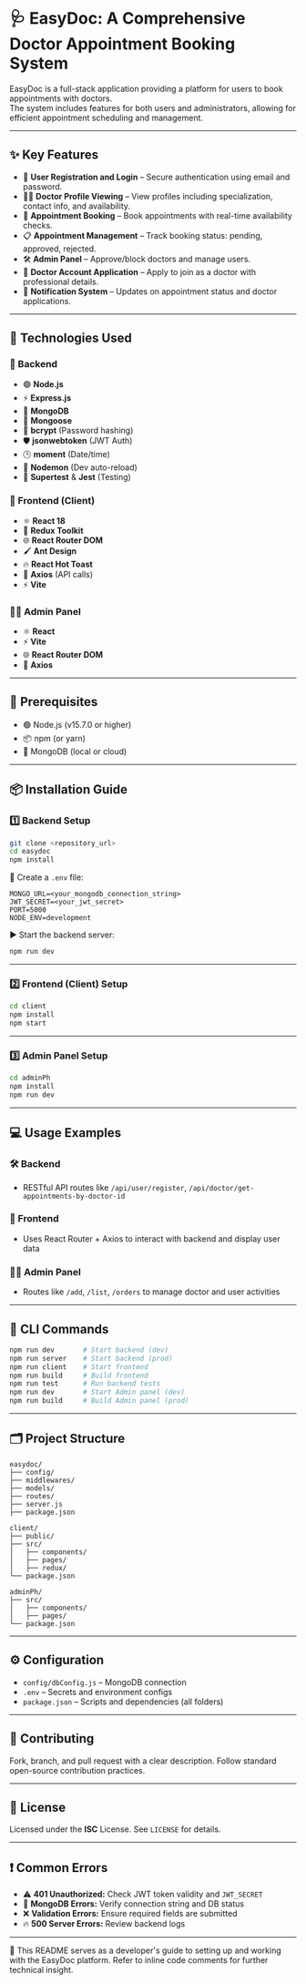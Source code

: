 
# 🩺 EasyDoc: A Comprehensive Doctor Appointment Booking System

EasyDoc is a full-stack application providing a platform for users to book appointments with doctors.  
The system includes features for both users and administrators, allowing for efficient appointment scheduling and management.

---

## ✨ Key Features

- 🔐 **User Registration and Login** – Secure authentication using email and password.
- 👨‍⚕️ **Doctor Profile Viewing** – View profiles including specialization, contact info, and availability.
- 📅 **Appointment Booking** – Book appointments with real-time availability checks.
- 📋 **Appointment Management** – Track booking status: pending, approved, rejected.
- 🛠️ **Admin Panel** – Approve/block doctors and manage users.
- 📝 **Doctor Account Application** – Apply to join as a doctor with professional details.
- 🔔 **Notification System** – Updates on appointment status and doctor applications.

---

## 🚀 Technologies Used

### 🔧 Backend
- 🟢 **Node.js**
- ⚡ **Express.js**
- 🍃 **MongoDB**
- 🧬 **Mongoose**
- 🧂 **bcrypt** (Password hashing)
- 🛡️ **jsonwebtoken** (JWT Auth)
- 🕒 **moment** (Date/time)
- 🔁 **Nodemon** (Dev auto-reload)
- 🧪 **Supertest** & **Jest** (Testing)

### 🎨 Frontend (Client)
- ⚛️ **React 18**
- 🧠 **Redux Toolkit**
- 🌐 **React Router DOM**
- 🖌️ **Ant Design**
- 🔥 **React Hot Toast**
- 📡 **Axios** (API calls)
- ⚡ **Vite**

### 🧑‍💼 Admin Panel
- ⚛️ **React**
- ⚡ **Vite**
- 🌐 **React Router DOM**
- 📡 **Axios**

---

## 🧰 Prerequisites

- 🟢 Node.js (v15.7.0 or higher)
- 📦 npm (or yarn)
- 🍃 MongoDB (local or cloud)

---

## 📦 Installation Guide

### 1️⃣ Backend Setup

```bash
git clone <repository_url>
cd easydoc
npm install
```

🔐 Create a `.env` file:

```env
MONGO_URL=<your_mongodb_connection_string>
JWT_SECRET=<your_jwt_secret>
PORT=5000
NODE_ENV=development
```

▶️ Start the backend server:

```bash
npm run dev
```

---

### 2️⃣ Frontend (Client) Setup

```bash
cd client
npm install
npm start
```

---

### 3️⃣ Admin Panel Setup

```bash
cd adminPh
npm install
npm run dev
```

---

## 💻 Usage Examples

### 🛠️ Backend
- RESTful API routes like `/api/user/register`, `/api/doctor/get-appointments-by-doctor-id`

### 🎯 Frontend
- Uses React Router + Axios to interact with backend and display user data

### 🧑‍💼 Admin Panel
- Routes like `/add`, `/list`, `/orders` to manage doctor and user activities

---

## 📜 CLI Commands

```bash
npm run dev       # Start backend (dev)
npm run server    # Start backend (prod)
npm run client    # Start frontend
npm run build     # Build frontend
npm run test      # Run backend tests
npm run dev       # Start Admin panel (dev)
npm run build     # Build Admin panel (prod)
```

---

## 🗂 Project Structure

```
easydoc/
├── config/
├── middlewares/
├── models/
├── routes/
├── server.js
├── package.json

client/
├── public/
├── src/
│   ├── components/
│   ├── pages/
│   ├── redux/
└── package.json

adminPh/
├── src/
│   ├── components/
│   ├── pages/
└── package.json
```

---

## ⚙️ Configuration

- `config/dbConfig.js` – MongoDB connection
- `.env` – Secrets and environment configs
- `package.json` – Scripts and dependencies (all folders)

---

## 🤝 Contributing

Fork, branch, and pull request with a clear description. Follow standard open-source contribution practices.

---

## 📄 License

Licensed under the **ISC** License. See `LICENSE` for details.

---

## ❗ Common Errors

- ⚠️ **401 Unauthorized:** Check JWT token validity and `JWT_SECRET`
- 🛑 **MongoDB Errors:** Verify connection string and DB status
- ❌ **Validation Errors:** Ensure required fields are submitted
- 🔥 **500 Server Errors:** Review backend logs

---

🧠 This README serves as a developer's guide to setting up and working with the EasyDoc platform. Refer to inline code comments for further technical insight.
